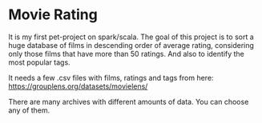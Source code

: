 # Movie Rating
It is my first pet-project on spark/scala.
The goal of this project is to sort a huge database of films in descending order of average rating, considering only those films that have more than 50 ratings.
And also to identify the most popular tags.

It needs a few .csv files with films, ratings and tags from here:
https://grouplens.org/datasets/movielens/

There are many archives with different amounts of data. You can choose any of them.
